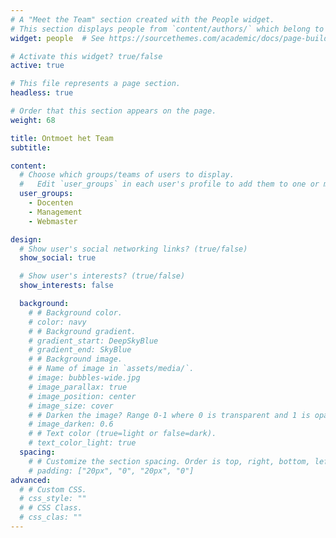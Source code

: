 ```yaml
---
# A "Meet the Team" section created with the People widget.
# This section displays people from `content/authors/` which belong to the `user_groups` below.
widget: people  # See https://sourcethemes.com/academic/docs/page-builder/

# Activate this widget? true/false
active: true

# This file represents a page section.
headless: true

# Order that this section appears on the page.
weight: 68

title: Ontmoet het Team
subtitle:

content:
  # Choose which groups/teams of users to display.
  #   Edit `user_groups` in each user's profile to add them to one or more of these groups.
  user_groups:
    - Docenten
    - Management
    - Webmaster

design:
  # Show user's social networking links? (true/false)
  show_social: true

  # Show user's interests? (true/false)
  show_interests: false

  background:
    # # Background color.
    # color: navy
    # # Background gradient.
    # gradient_start: DeepSkyBlue
    # gradient_end: SkyBlue
    # # Background image.
    # # Name of image in `assets/media/`.
    # image: bubbles-wide.jpg
    # image_parallax: true
    # image_position: center
    # image_size: cover
    # # Darken the image? Range 0-1 where 0 is transparent and 1 is opaque.
    # image_darken: 0.6
    # # Text color (true=light or false=dark).
    # text_color_light: true
  spacing:
    # # Customize the section spacing. Order is top, right, bottom, left.
    # padding: ["20px", "0", "20px", "0"]
advanced:
  # # Custom CSS.
  # css_style: ""
  # # CSS Class.
  # css_clas: ""
---
```

